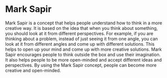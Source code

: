 # Mark Sapir

Mark Sapir is a concept that helps people understand how to think in a more creative way. It is based on the idea that when you think about something, you should look at it from different perspectives. For example, if you are thinking about a problem, instead of just seeing it from one angle, you can look at it from different angles and come up with different solutions. This helps to open up your mind and come up with more creative solutions. Mark Sapir encourages people to think outside the box and use their imagination. It also helps people to be more open-minded and accept different ideas and perspectives. By using the Mark Sapir concept, people can become more creative and open-minded.
